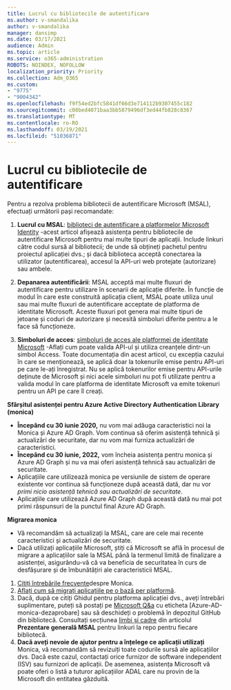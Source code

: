 ```yaml
---
title: Lucrul cu bibliotecile de autentificare
ms.author: v-smandalika
author: v-smandalika
manager: dansimp
ms.date: 03/17/2021
audience: Admin
ms.topic: article
ms.service: o365-administration
ROBOTS: NOINDEX, NOFOLLOW
localization_priority: Priority
ms.collection: Adm_O365
ms.custom:
- "9775"
- "9004342"
ms.openlocfilehash: f9f54ed2bfc5841df66d3e714112b9307455c182
ms.sourcegitcommit: c08bed4071baa3bb5879496df3ed44fb828c8367
ms.translationtype: MT
ms.contentlocale: ro-RO
ms.lasthandoff: 03/19/2021
ms.locfileid: "51036871"
---
```

# <a name="working-with-authentication-libraries"></a>Lucrul cu bibliotecile de autentificare

Pentru a rezolva problema bibliotecii de autentificare Microsoft (MSAL), efectuați următorii pași recomandate:

1. **Lucrul cu MSAL**: [biblioteci de autentificare a platformelor Microsoft Identity](https://docs.microsoft.com/azure/active-directory/develop/reference-v2-libraries) -acest articol afișează asistența pentru bibliotecile de autentificare Microsoft pentru mai multe tipuri de aplicații. Include linkuri către codul sursă al bibliotecii; de unde să obțineți pachetul pentru proiectul aplicației dvs.; și dacă biblioteca acceptă conectarea la utilizator (autentificarea), accesul la API-uri web protejate (autorizare) sau ambele.

2. **Depanarea autentificării**: MSAL acceptă mai multe fluxuri de autentificare pentru utilizare în scenarii de aplicație diferite. În funcție de modul în care este construită aplicația client, MSAL poate utiliza unul sau mai multe fluxuri de autentificare acceptate de platforma de identitate Microsoft. Aceste fluxuri pot genera mai multe tipuri de jetoane și coduri de autorizare și necesită simboluri diferite pentru a le face să funcționeze.

3. **Simboluri de acces**: [simboluri de acces ale platformei de identitate Microsoft](https://docs.microsoft.com/azure/active-directory/develop/access-tokens) -Aflați cum poate valida API-ul și utiliza creanțele dintr-un simbol Access. Toate documentația din acest articol, cu excepția cazului în care se menționează, se aplică doar la tokenurile emise pentru API-uri pe care le-ați înregistrat. Nu se aplică tokenurilor emise pentru API-urile deținute de Microsoft și nici acele simboluri nu pot fi utilizate pentru a valida modul în care platforma de identitate Microsoft va emite tokenuri pentru un API pe care îl creați.

**Sfârșitul asistenței pentru Azure Active Directory Authentication Library (monica)**

- **Începând cu 30 iunie 2020,** nu vom mai adăuga caracteristici noi la Monica și Azure AD Graph. Vom continua să oferim asistență tehnică și actualizări de securitate, dar nu vom mai furniza actualizări de caracteristici.
- **Începând cu 30 iunie, 2022,** vom încheia asistența pentru monica și Azure AD Graph și nu va mai oferi asistență tehnică sau actualizări de securitate.
- Aplicațiile care utilizează monica pe versiunile de sistem de operare existente vor continua să funcționeze după această dată, dar nu vor *primi nicio asistență tehnică sau actualizări de securitate*.
- Aplicațiile care utilizează Azure AD Graph după această dată nu mai pot primi răspunsuri de la punctul final Azure AD Graph.

**Migrarea monica**

- Vă recomandăm să actualizați la MSAL, care are cele mai recente caracteristici și actualizări de securitate.
- Dacă utilizați aplicațiile Microsoft, știți că Microsoft se află în procesul de migrare a aplicațiilor sale la MSAL până la termenul limită de finalizare a asistenței, asigurându-vă că va beneficia de securitatea în curs de desfășurare și de îmbunătățiri ale caracteristicii MSAL.

1. [Citiți întrebările frecvente](https://docs.microsoft.com/azure/active-directory/develop/msal-migration#frequently-asked-questions-faq)despre Monica.
2. [Aflați cum să migrați aplicațiile pe o bază per platformă](https://docs.microsoft.com/azure/active-directory/develop/msal-migration#migration-guidance).
3. Dacă, după ce citiți Ghidul pentru platforma aplicației dvs., aveți întrebări suplimentare, puteți să postați pe [Microsoft Q&a](https://docs.microsoft.com/answers/topics/azure-ad-adal-deprecation.html) cu eticheta [Azure-AD-monica-dezaprobare] sau să deschideți o problemă în depozitul GitHub din bibliotecă. Consultați secțiunea [limbi și cadre](https://docs.microsoft.com/azure/active-directory/develop/msal-overview#languages-and-frameworks) din articolul **Prezentare generală MSAL** pentru linkuri la repo pentru fiecare bibliotecă.
4. **Dacă aveți nevoie de ajutor pentru a înțelege ce aplicații utilizați** Monica, vă recomandăm să revizuiți toate codurile sursă ale aplicațiilor dvs. Dacă este cazul, contactați orice furnizor de software independent (ISV) sau furnizori de aplicații. De asemenea, asistența Microsoft vă poate oferi o listă a tuturor aplicațiilor ADAL care nu provin de la Microsoft din entitatea găzduită.







